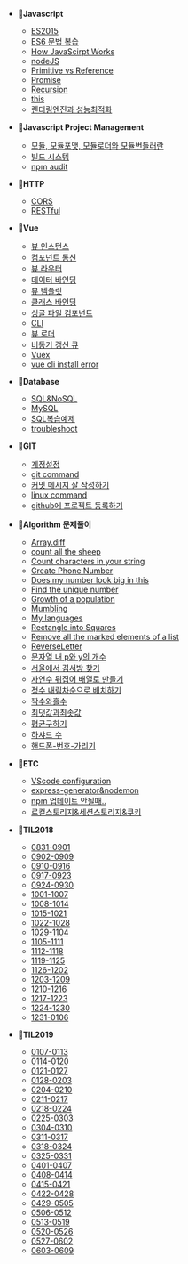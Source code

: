 - 📂**Javascript**
  - [ES2015](/javascript/ES2015.md "ES2015")
  - [ES6 문법 복습](/ES6/ES6-문법.md "ES6복습")
  - [How JavaScirpt Works](/javascript/HowJavaScirptWorks.md)
  - [nodeJS](/javascript/nodeJS.md)
  - [Primitive vs Reference](/javascript/Primitive-vs-Reference.md)
  - [Promise](/javascript/Promise.md)
  - [Recursion](/javascript/Recursion.md)
  - [this](/javascript/this를판별하는5가지방법.md)
  - [렌더링엔진과 성능최적화](/javascript/렌더링엔진과성능최적화.md)
  
  
  
- 📂**Javascript Project Management**
  - [모듈, 모듈포맷, 모듈로더와 모듈번들러란](/javascript_project_management/모듈,모듈포맷,모듈로더와모듈번들러란.md)
  - [빌드 시스템](/javascript_project_management/build_system.md)
  - [npm audit](/javascript_project_management/npm-audit.md)
  
  
  
- 📂**HTTP**

  - [CORS](/javascript/CORS.md)
  - [RESTful](/javascript/RESTful.md)

  

- 📂**Vue**
  
  - [뷰 인스턴스](/vue/뷰인스턴스.md)
  - [컴포넌트 통신](/vue/컴포넌트통신.md)
  - [뷰 라우터](/vue/뷰라우터.md)
  - [데이터 바인딩](/vue/데이터바인딩.md)
  - [뷰 템플릿](/vue/뷰-템플릿.md)
  - [클래스 바인딩](/vue/클래스바인딩.md)
  - [싱글 파일 컴포넌트](/vue/싱글파일컴포넌트.md)
  - [CLI](/vue/CLI.md)
  - [뷰 로더](/vue/뷰로더.md)
  - [비동기 갱신 큐](/vue/비동기갱신큐.md)
  - [Vuex](/vue/vuex.md)
  - [vue cli install error](/ETC/vue-cli-install-error.md)
  
  
  
- 📂**Database**
  
  - [SQL&NoSQL](/javascript/SQL&NoSQL.md)
  - [MySQL](/database/MySQL.md)
  - [SQL복습예제](/database/SQL복습예제.md)
  - [troubleshoot](/database/troubleshooting.md)
  
  
  
- 📂**GIT**
  - [계정설정](/git/계정설정.md)
  - [git command](/git/git_command.md)
  - [커밋 메시지 잘 작성하기](/git/GIT-COMMIT-메시지-잘-작성하기.md)
  - [linux command](/git/linux_command.md)
  - [github에 프로젝트 등록하기](/git/git-init과git-remote-add.md)
  
  
  
- 📂**Algorithm 문제풀이**
  - [Array.diff](/Algorithm/Array.diff.md)
  - [count all the sheep](/Algorithm/count-all-the-sheep.md)
  - [Count characters in your string](/Algorithm/Count-characters-in-your-string.md)
  - [Create Phone Number](/Algorithm/Create-Phone-Number(6kyu).md)
  - [Does my number look big in this](/Algorithm/Does-my-number-look-big-in-this.md)
  - [Find the unique number](/Algorithm/Find-the-unique-number.md)
  - [Growth of a population](/Algorithm/Growth-of-a-population.md)
  - [Mumbling](/Algorithm/Mumbling.md)
  - [My languages](/Algorithm/My-languages.md)
  - [Rectangle into Squares](/Algorithm/Rectangle-into-Squares.md)
  - [Remove all the marked elements of a list](/Algorithm/Remove-all-the-marked-elements-of-a-list.md)
  - [ReverseLetter](/Algorithm/ReverseLetter.md)
  - [문자열 내 p와 y의 개수](/algorithm/문자열-내-p와-y의-개수.md)
  - [서울에서 김서방 찾기](/Algorithm/서울에서-김서방-찾기.md)
  - [자연수 뒤집어 배열로 만들기](/Algorithm/자연수-뒤집어-배열로-만들기.md)
  - [정수 내림차순으로 배치하기](/Algorithm/정수-내림차순으로-배치하기.md)
  - [짝수와홀수](/Algorithm/짝수와홀수.md)
  - [최댓값과최솟값](/Algorithm/최댓값과최솟값.md)
  - [평균구하기](/Algorithm/평균구하기.md)
  - [하샤드 수](/Algorithm/하샤드-수)
  - [핸드폰-번호-가리기](/Algorithm/핸드폰-번호-가리기.md)

  
  
- 📂**ETC**
  - [VScode configuration](/ETC/configuration.md)
  - [express-generator&nodemon](/ETC/express-generator&nodemon.md)
  - [npm 업데이트 안될때..](/ETC/npm이-업데이트-안될때.md)
  - [로컬스토리지&세션스토리지&쿠키](/ETC/로컬스토리지&세션스토리지&쿠키.md)
  
  
  
- 📝**TIL2018**

  - [0831-0901](/til18/0831-0901.md)
  - [0902-0909](/til18/0902-0909.md)
  - [0910-0916](/til18/0910-0916.md)
  - [0917-0923](/til18/0917-0923.md)
  - [0924-0930](/til18/0924-0930.md)
  - [1001-1007](/til18/1001-1007.md)
  - [1008-1014](/til18/1008-1014.md)
  - [1015-1021](/til18/1015-1021.md)
  - [1022-1028](/til18/1022-1028.md)
  - [1029-1104](/til18/1029-1104.md)
  - [1105-1111](/til18/1105-1111.md)
  - [1112-1118](/til18/1112-1118.md)
  - [1119-1125](/til18/1119-1125.md)
  - [1126-1202](/til18/1126-1202.md)
  - [1203-1209](/til18/1203-1209.md)
  - [1210-1216](/til18/1210-1216.md)
  - [1217-1223](/til18/1217-1223.md)
  - [1224-1230](/til18/1224-1230.md)
  - [1231-0106](/til18/1231-0106.md)

  

- 📝**TIL2019**

  - [0107-0113](/til19/0107-0113.md)
  - [0114-0120](/til19/0114-0120.md)
  - [0121-0127](/til19/0121-0127.md)
  - [0128-0203](/til19/0128-0203.md)
  - [0204-0210](/til19/0204-0210.md)
  - [0211-0217](/til19/0211-0217.md)
  - [0218-0224](/til19/0218-0224.md)
  - [0225-0303](/til19/0225-0303.md)
  - [0304-0310](/til19/0304-0310.md)
  - [0311-0317](/til19/0311-0317.md)
  - [0318-0324](/til19/0318-0324.md)
  - [0325-0331](/til19/0325-0331.md)
  - [0401-0407](/til19/0401-0407.md)
  - [0408-0414](/til19/0408-0414.md)
  - [0415-0421](/til19/0415-0421.md)
  - [0422-0428](/til19/0422-0428.md)
  - [0429-0505](/til19/0429-0505.md)
  - [0506-0512](/til19/0506-0512.md)
  - [0513-0519](/til19/0513-0519.md)
  - [0520-0526](/til19/0520-0526.md)
  - [0527-0602](/til19/0527-0602.md)
  - [0603-0609](/til19/0603-0609.md)

